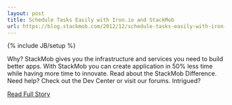 ```yaml
---
layout: post
title: Schedule Tasks Easily with Iron.io and StackMob
url: https://blog.stackmob.com/2012/12/schedule-tasks-easily-with-iron-io-and-stackmob/
---
```

{% include JB/setup %}<p>  Why?  StackMob gives you the infrastructure and services you need to build better apps.  With StackMob you can create application in 50% less time while having more time to innovate.  Read about the StackMob Difference.  Need help?  Check out the Dev Center or visit our forums.  Intrigued?<br />
<p><a href="https://blog.stackmob.com/2012/12/schedule-tasks-easily-with-iron-io-and-stackmob/">Read Full Story</a></p>
